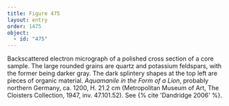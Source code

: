 ```yaml
---
title: Figure 475
layout: entry
order: 1475
object:
  - id: "475"
---
```


Backscattered electron micrograph of a polished cross section of a core sample. The large rounded grains are quartz and potassium feldspars, with the former being darker gray. The dark splintery shapes at the top left are pieces of organic material. *Aquamanile in the Form of a Lion*, probably northern Germany, ca. 1200, H. 21.2 cm (Metropolitan Museum of Art, The Cloisters Collection, 1947, inv. 47.101.52). See {% cite 'Dandridge 2006' %}.
